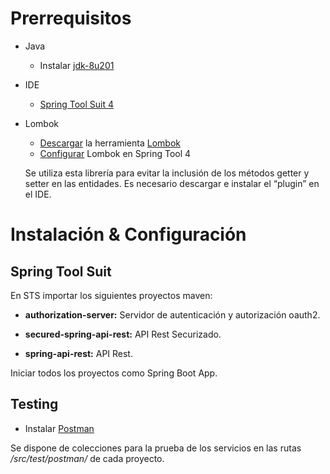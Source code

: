 
# Prerrequisitos

* Java
    * Instalar [jdk-8u201](https://www.oracle.com/technetwork/java/javase/downloads/java-archive-javase8-2177648.html)

* IDE
    * [Spring Tool Suit 4](https://spring.io/tools)

* Lombok 
    * [Descargar](https://projectlombok.org/download) la herramienta [Lombok](https://projectlombok.org)  
    * [Configurar](https://projectlombok.org/setup/eclipse) Lombok en Spring Tool 4

    Se utiliza esta librería para evitar la inclusión de los métodos getter y setter en las entidades. Es necesario descargar e instalar el “plugin” en el IDE.


# Instalación & Configuración

##  Spring Tool Suit

En STS importar los siguientes proyectos maven:

* **authorization-server:**
Servidor de autenticación y autorización oauth2.

* **secured-spring-api-rest:**
API Rest Securizado.

* **spring-api-rest:**
API Rest.

Iniciar todos los proyectos como Spring Boot App.

## Testing

* Instalar [Postman](https://www.getpostman.com/)

Se dispone de colecciones para la prueba de los servicios en las rutas 
*/src/test/postman/* de cada proyecto.


